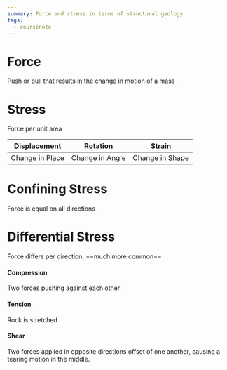 ```yaml
---
summary: Force and stress in terms of structural geology
tags:
  - coursenote
---
```

# Force
Push or pull that results in the change in motion of a mass

# Stress
Force per unit area

| Displacement    | Rotation        | Strain          |
| --------------- | --------------- | --------------- |
| Change in Place | Change in Angle | Change in Shape |

# Confining Stress
Force is equal on all directions

# Differential Stress
Force differs per direction, ==much more common==
#### Compression
Two forces pushing against each other
#### Tension
Rock is stretched
#### Shear
Two forces applied in opposite directions offset of one another, causing a tearing motion in the middle.